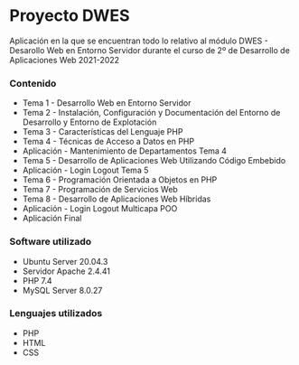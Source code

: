 # Proyecto DWES
Aplicación en la que se encuentran todo lo relativo al módulo DWES - Desarollo Web en Entorno Servidor durante el curso de 2º de Desarrollo de Aplicaciones Web 2021-2022

### Contenido
- Tema 1 - Desarrollo Web en Entorno Servidor
- Tema 2 - Instalación, Configuración y Documentación del Entorno de Desarrollo y Entorno de Explotación
- Tema 3 - Características del Lenguaje PHP
- Tema 4 - Técnicas de Acceso a Datos en PHP
- Aplicación - Mantenimiento de Departamentos Tema 4
- Tema 5 - Desarrollo de Aplicaciones Web Utilizando Código Embebido
- Aplicación - Login Logout Tema 5
- Tema 6 - Programación Orientada a Objetos en PHP
- Tema 7 - Programación de Servicios Web
- Tema 8 - Desarrollo de Aplicaciones Web Híbridas
- Aplicación - Login Logout Multicapa POO
- Aplicación Final

### Software utilizado
- Ubuntu Server 20.04.3
- Servidor Apache 2.4.41
- PHP 7.4
- MySQL Server 8.0.27

### Lenguajes utilizados
- PHP
- HTML
- CSS
